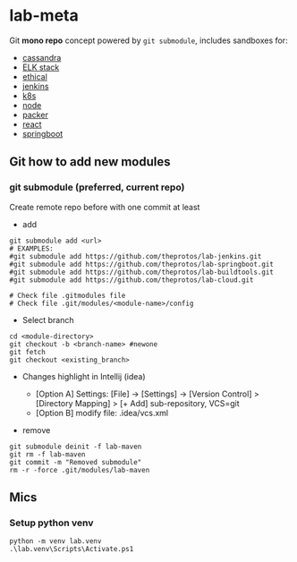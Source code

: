 # lab-meta

Git **mono repo** concept powered by `git submodule`, includes sandboxes for:

- [cassandra](lab-cassandra/readme.md)
- [ELK stack](lab-elk/readme.md)
- [ethical](lab-ethical/readme.md)
- [jenkins](lab-jenkins/readme.md)
- [k8s](lab-k8s/readme.md)
- [node](lab-node/readme.md)
- [packer](lab-packer/readme.md)
- [react](lab-react/readme.md)
- [springboot](lab-springboot/readme.md)


## Git how to add new modules

### git submodule (preferred, current repo)

Create remote repo before with one commit at least

- add
```
git submodule add <url>
# EXAMPLES:
#git submodule add https://github.com/theprotos/lab-jenkins.git 
#git submodule add https://github.com/theprotos/lab-springboot.git
#git submodule add https://github.com/theprotos/lab-buildtools.git
#git submodule add https://github.com/theprotos/lab-cloud.git

# Check file .gitmodules file
# Check file .git/modules/<module-name>/config
```

- Select branch
```
cd <module-directory>
git checkout -b <branch-name> #newone
git fetch
git checkout <existing_branch>
```

- Changes highlight in Intellij (idea)  
  - [Option A] Settings: [File] -> [Settings] -> [Version Control] > [Directory Mapping] > [+ Add] sub-repository, VCS=git
  - [Option B] modify file: .idea/vcs.xml

- remove
```
git submodule deinit -f lab-maven
git rm -f lab-maven
git commit -m "Removed submodule"
rm -r -force .git/modules/lab-maven
```

## Mics
### Setup python venv

```
python -m venv lab.venv
.\lab.venv\Scripts\Activate.ps1

```
